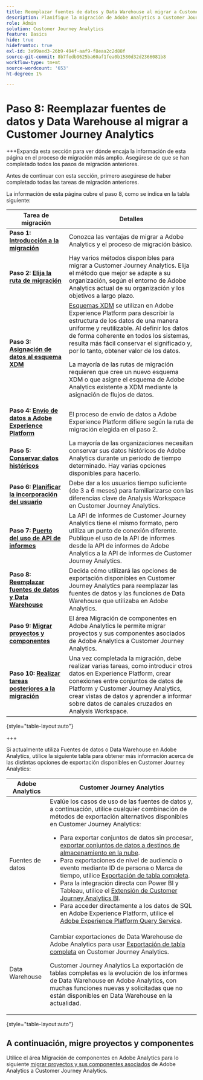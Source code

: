 ```yaml
---
title: Reemplazar fuentes de datos y Data Warehouse al migrar a Customer Journey Analytics
description: Planifique la migración de Adobe Analytics a Customer Journey Analytics
role: Admin
solution: Customer Journey Analytics
feature: Basics
hide: true
hidefromtoc: true
exl-id: 3a99aed3-26b9-494f-aaf9-f8eaa2c2d88f
source-git-commit: 8b7fedb9625ba60af1fea0b1580d32d2366081b8
workflow-type: tm+mt
source-wordcount: '653'
ht-degree: 1%

---
```


# Paso 8: Reemplazar fuentes de datos y Data Warehouse al migrar a Customer Journey Analytics

+++Expanda esta sección para ver dónde encaja la información de esta página en el proceso de migración más amplio. Asegúrese de que se han completado todos los pasos de migración anteriores.

Antes de continuar con esta sección, primero asegúrese de haber completado todas las tareas de migración anteriores.

La información de esta página cubre el paso 8, como se indica en la tabla siguiente:

| Tarea de migración | Detalles |
|---------|----------|
| **Paso 1: [Introducción a la migración](/help/getting-started/cja-migration/cja-migration-getstarted.md)** | Conozca las ventajas de migrar a Adobe Analytics y el proceso de migración básico. |
| **Paso 2: [Elija la ruta de migración](/help/getting-started/cja-migration/cja-migration-path.md)** | Hay varios métodos disponibles para migrar a Customer Journey Analytics. Elija el método que mejor se adapte a su organización, según el entorno de Adobe Analytics actual de su organización y los objetivos a largo plazo. |
| **Paso 3: [Asignación de datos al esquema XDM](/help/getting-started/cja-migration/cja-migration-xdm.md)** | [Esquemas XDM](https://experienceleague.adobe.com/en/docs/experience-platform/xdm/home#xdm-schemas) se utilizan en Adobe Experience Platform para describir la estructura de los datos de una manera uniforme y reutilizable. Al definir los datos de forma coherente en todos los sistemas, resulta más fácil conservar el significado y, por lo tanto, obtener valor de los datos.<p>La mayoría de las rutas de migración requieren que cree un nuevo esquema XDM o que asigne el esquema de Adobe Analytics existente a XDM mediante la asignación de flujos de datos.</p> |
| **Paso 4: [Envío de datos a Adobe Experience Platform](/help/getting-started/cja-migration/cja-migration-send-to-platform.md)** | El proceso de envío de datos a Adobe Experience Platform difiere según la ruta de migración elegida en el paso 2. |
| **Paso 5: [Conservar datos históricos](/help/getting-started/cja-migration/cja-migration-historical-data.md)** | La mayoría de las organizaciones necesitan conservar sus datos históricos de Adobe Analytics durante un periodo de tiempo determinado. Hay varias opciones disponibles para hacerlo. |
| **Paso 6: [Planificar la incorporación del usuario](/help/getting-started/cja-migration/cja-migration-onboarding.md)** | Debe dar a los usuarios tiempo suficiente (de 3 a 6 meses) para familiarizarse con las diferencias clave de Analysis Workspace en Customer Journey Analytics. |
| **Paso 7: [Puerto del uso de API de informes](/help/getting-started/cja-migration/cja-migration-api.md)** | La API de informes de Customer Journey Analytics tiene el mismo formato, pero utiliza un punto de conexión diferente. Publique el uso de la API de informes desde la API de informes de Adobe Analytics a la API de informes de Customer Journey Analytics. |
| <span class="preview">**Paso 8: [Reemplazar fuentes de datos y Data Warehouse](/help/getting-started/cja-migration/cja-migration-export-options.md)**</span> | <span class="preview">Decida cómo utilizará las opciones de exportación disponibles en Customer Journey Analytics para reemplazar las fuentes de datos y las funciones de Data Warehouse que utilizaba en Adobe Analytics.</span> |
| **Paso 9: [Migrar proyectos y componentes](/help/getting-started/cja-migration/cja-migration-projects.md)** | El área Migración de componentes en Adobe Analytics le permite migrar proyectos y sus componentes asociados de Adobe Analytics a Customer Journey Analytics. |
| **Paso 10: [Realizar tareas posteriores a la migración](/help/getting-started/cja-getting-started.md)** | Una vez completada la migración, debe realizar varias tareas, como introducir otros datos en Experience Platform, crear conexiones entre conjuntos de datos de Platform y Customer Journey Analytics, crear vistas de datos y aprender a informar sobre datos de canales cruzados en Analysis Workspace. |

{style="table-layout:auto"}

+++

Si actualmente utiliza Fuentes de datos o Data Warehouse en Adobe Analytics, utilice la siguiente tabla para obtener más información acerca de las distintas opciones de exportación disponibles en Customer Journey Analytics:

| Adobe Analytics | Customer Journey Analytics |
|---------|----------|
| Fuentes de datos | Evalúe los casos de uso de las fuentes de datos y, a continuación, utilice cualquier combinación de métodos de exportación alternativos disponibles en Customer Journey Analytics: <ul><li>Para exportar conjuntos de datos sin procesar, [exportar conjuntos de datos a destinos de almacenamiento en la nube](https://experienceleague.adobe.com/en/docs/experience-platform/destinations/ui/activate/export-datasets).&#x200B;</li><li>Para exportaciones de nivel de audiencia o evento mediante ID de persona o Marca de tiempo, utilice [Exportación de tabla completa](/help/analysis-workspace/export/export-cloud.md).&#x200B;</li><li>Para la integración directa con Power BI y Tableau, utilice el [Extensión de Customer Journey Analytics BI](https://experienceleague.adobe.com/en/docs/analytics-platform/using/cja-dataviews/bi-extension).&#x200B;</li><li>Para acceder directamente a los datos de SQL en Adobe Experience Platform, utilice el [Adobe Experience Platform Query Service](https://experienceleague.adobe.com/en/docs/experience-platform/query/home).</li></ul> |
| Data Warehouse | Cambiar exportaciones de Data Warehouse de Adobe Analytics para usar [Exportación de tabla completa](/help/analysis-workspace/export/export-cloud.md) en Customer Journey Analytics.<p>Customer Journey Analytics La exportación de tablas completas es la evolución de los informes de Data Warehouse en Adobe Analytics, con muchas funciones nuevas y solicitadas que no están disponibles en Data Warehouse en la actualidad.</p> |

{style="table-layout:auto"}

## A continuación, migre proyectos y componentes

Utilice el área Migración de componentes en Adobe Analytics para lo siguiente [migrar proyectos y sus componentes asociados](/help/getting-started/cja-migration/cja-migration-projects.md) de Adobe Analytics a Customer Journey Analytics.
